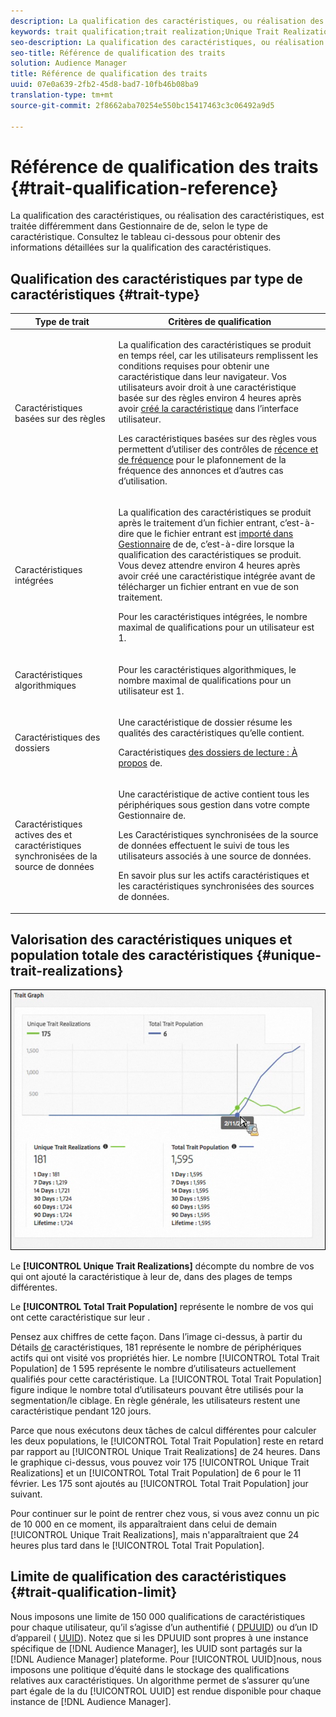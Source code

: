 ```yaml
---
description: La qualification des caractéristiques, ou réalisation des caractéristiques, est traitée différemment dans  Gestionnaire de  de, selon le type de caractéristique. Consultez le tableau ci-dessous pour obtenir des informations détaillées sur la qualification des caractéristiques.
keywords: trait qualification;trait realization;Unique Trait Realizations;UTR;Total Trait Population;TTP
seo-description: La qualification des caractéristiques, ou réalisation des caractéristiques, est traitée différemment dans  Gestionnaire de  de, selon le type de caractéristique. Consultez le tableau ci-dessous pour obtenir des informations détaillées sur la qualification des caractéristiques.
seo-title: Référence de qualification des traits
solution: Audience Manager
title: Référence de qualification des traits
uuid: 07e0a639-2fb2-45d8-bad7-10fb46b08ba9
translation-type: tm+mt
source-git-commit: 2f8662aba70254e550bc15417463c3c06492a9d5

---
```



# Référence de qualification des traits {#trait-qualification-reference}

La qualification des caractéristiques, ou réalisation des caractéristiques, est traitée différemment dans  Gestionnaire de  de, selon le type de caractéristique. Consultez le tableau ci-dessous pour obtenir des informations détaillées sur la qualification des caractéristiques.

## Qualification des caractéristiques par type de caractéristiques {#trait-type}

<table id="table_14CD705F376B44EEA9A6C011984356F0"> 
 <thead> 
  <tr> 
   <th colname="col1" class="entry"> Type de trait </th> 
   <th colname="col2" class="entry"> Critères de qualification </th> 
  </tr> 
 </thead>
 <tbody> 
  <tr> 
   <td colname="col1"> <p>Caractéristiques basées sur des règles </p> </td> 
   <td colname="col2"> <p>La qualification des caractéristiques se produit en temps réel, car les utilisateurs remplissent les conditions requises pour obtenir une caractéristique dans leur navigateur. Vos utilisateurs  avoir droit à une caractéristique basée sur des règles environ 4 heures après avoir <a href="../../features/traits/create-onboarded-rule-based-traits.md#create-rules-based-or-onboarded-traits"> créé la caractéristique</a> dans l’interface utilisateur. </p> <p>Les caractéristiques basées sur des règles vous permettent d’utiliser des contrôles de <a href="../../features/segments/recency-and-frequency.md"> récence et de fréquence</a> pour le plafonnement de la fréquence des annonces et d’autres cas d’utilisation. </p> </td> 
  </tr> 
  <tr> 
   <td colname="col1"> <p>Caractéristiques intégrées </p> </td> 
   <td colname="col2"> <p>La qualification des caractéristiques se produit après le traitement d’un fichier entrant, c’est-à-dire que le fichier entrant est <a href="../../faq/faq-inbound-data-ingestion.md"> importé dans  Gestionnaire</a> de  de, c’est-à-dire lorsque la qualification des caractéristiques se produit. Vous devez attendre environ 4 heures après avoir créé une caractéristique intégrée avant de télécharger un fichier entrant en vue de son traitement.  </p> <p> Pour les caractéristiques intégrées, le nombre maximal de qualifications pour un utilisateur est 1. </p> </td> 
  </tr> 
  <tr> 
   <td colname="col1"> <p>Caractéristiques algorithmiques </p> </td> 
   <td colname="col2"> <p>Pour les caractéristiques algorithmiques, le nombre maximal de qualifications pour un utilisateur est 1. </p> </td> 
  </tr> 
  <tr> 
   <td colname="col1"> <p>Caractéristiques des dossiers </p> </td> 
   <td colname="col2"> <p>Une caractéristique de dossier résume les qualités des caractéristiques qu’elle contient. </p> <p>Caractéristiques <a href="../../features/traits/about-folder-traits.md"> des dossiers de lecture : À propos</a> de. </p> </td> 
  </tr>
  <tr> 
   <td colname="col1"> <p>Caractéristiques actives   des et caractéristiques synchronisées de la source de données </p> </td> 
   <td colname="col2"> <p>Une caractéristique de  <span class="wintitle"> active</span> contient tous les périphériques sous gestion dans votre <span class="wintitle"> compte Gestionnaire</span> de. </p> <p><span class="wintitle"> Les Caractéristiques</span> synchronisées de la source de données effectuent le suivi de tous les utilisateurs associés à une source de données. </p> <p>En savoir plus sur les  actifs  caractéristiques et les caractéristiques <a href="../../features/traits/client-activity-synced-audience-traits.md"></a>synchronisées des sources de données. </p> </td>
  </tr>
 </tbody>
</table>

## Valorisation des caractéristiques uniques et population totale des caractéristiques {#unique-trait-realizations}

![](assets/utr-ttp1.png)

Le **[!UICONTROL Unique Trait Realizations]** décompte du nombre de vos qui ont ajouté la caractéristique à leur  de, dans des plages de temps différentes.

Le **[!UICONTROL Total Trait Population]** représente le nombre de vos qui ont cette caractéristique sur leur .

Pensez aux chiffres de cette façon. Dans l’image ci-dessus, à partir du  Détails [de](../../features/traits/trait-details-page.md) caractéristiques, 181 représente le nombre de périphériques actifs qui ont visité vos propriétés hier. Le nombre [!UICONTROL Total Trait Population] de 1 595 représente le nombre d’utilisateurs actuellement qualifiés pour cette caractéristique. La [!UICONTROL Total Trait Population] figure indique le nombre total d’utilisateurs pouvant être utilisés pour la segmentation/le ciblage. En règle générale, les utilisateurs restent une caractéristique pendant 120 jours.

Parce que nous exécutons deux tâches de calcul différentes pour calculer les deux populations, le [!UICONTROL Total Trait Population] reste en retard par rapport au [!UICONTROL Unique Trait Realizations] de 24 heures. Dans le graphique ci-dessus, vous pouvez voir 175 [!UICONTROL Unique Trait Realizations] et un [!UICONTROL Total Trait Population] de 6 pour le 11 février. Les 175  sont ajoutés au [!UICONTROL Total Trait Population] jour suivant.

Pour continuer sur le point de rentrer chez vous, si vous avez connu un pic de 10 000 en ce moment, ils apparaîtraient dans celui de demain [!UICONTROL Unique Trait Realizations], mais n&#39;apparaîtraient que 24 heures plus tard dans le [!UICONTROL Total Trait Population].

## Limite de qualification des caractéristiques {#trait-qualification-limit}

Nous imposons une limite de 150 000 qualifications de caractéristiques pour chaque  utilisateur, qu’il s’agisse d’un  authentifié ( [DPUUID](../../reference/ids-in-aam.md)) ou d’un ID d’appareil ( [UUID](../../reference/ids-in-aam.md)). Notez que si les DPUUID sont propres à une instance spécifique de [!DNL Audience Manager], les UUID sont partagés sur la [!DNL Audience Manager] plateforme. Pour [!UICONTROL UUID]nous, nous imposons une politique d’équité dans le stockage des qualifications relatives aux caractéristiques. Un algorithme permet de s’assurer qu’une part égale de la  du [!UICONTROL UUID] est rendue disponible pour chaque instance de [!DNL Audience Manager].
